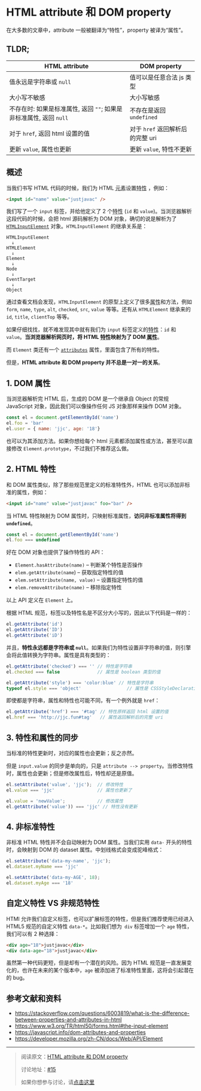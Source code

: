 # HTML attribute 和 DOM property

在大多数的文章中，attribute 一般被翻译为“特性”，property 被译为“属性”。

## TLDR;

HTML attribute | DOM property
------------ | -------------
值永远是字符串或 `null` | 值可以是任意合法 js 类型
大小写不敏感 | 大小写敏感
不存在时: 如果是标准属性, 返回 `""`; 如果是非标准属性, 返回 `null` | 不存在是返回 `undefined`
对于 `href`, 返回 html 设置的值 | 对于 `href` 返回解析后的完整 uri
更新 `value`, 属性也更新 | 更新 `value`, 特性不更新

## 概述

当我们书写 HTML 代码的时候，我们为 HTML <abbr title="Element">元素</abbr>设置<abbr title="attribute">特性</abbr> ，例如：

```html
<input id="name" value="justjavac" />
```

我们写了一个 `input` 标签，并给他定义了 2 个<abbr title="attribute">特性</abbr> (`id` 和 `value`)。当浏览器解析这段代码的时候，会把 html 源码解析为 DOM 对象，确切的说是解析为了 [`HTMLInputElement`](https://developer.mozilla.org/zh-CN/docs/Web/API/HTMLInputElement) 对象。`HTMLInputElement` 的继承关系是：

```
HTMLInputElement
  ↓
HTMLElement
  ↓
Element
  ↓
Node
  ↓
EventTarget
  ↓
Object
```

通过查看文档会发现，`HTMLInputElement` 的原型上定义了很多<abbr title="property">属性</abbr>和方法，例如 `form`, `name`, `type`, `alt`, `checked`, `src`, `value` 等等。还有从 `HTMLElement` 继承来的 `id`, `title`, `clientTop` 等等。

如果仔细找找，就不难发现其中就有我们为 `input` 标签定义的<abbr title="attribute">特性</abbr>：`id` 和 `value`。**当浏览器解析网页时，将 HTML <abbr title="attribute">特性</abbr>映射为了 DOM <abbr title="property">属性</abbr>**。

而 `Element` 类还有一个 [`attributes`](https://developer.mozilla.org/zh-CN/docs/Web/API/Element/attributes) 属性，里面包含了所有的特性。

但是，**HTML attribute 和 DOM property 并不总是一对一的关系**。

## 1. DOM 属性

当浏览器解析完 HTML 后，生成的 DOM 是一个继承自 Object 的常规 JavaScript 对象，因此我们可以像操作任何 JS 对象那样来操作 DOM 对象。

```js
const el = document.getElementById('name')
el.foo = 'bar'
el.user = { name: 'jjc', age: '18'}
```

也可以为其添加方法。如果你想给每个 html 元素都添加属性或方法，甚至可以直接修改 `Element.prototype`，不过我们不推荐这么做。

## 2. HTML 特性

和 DOM 属性类似，除了那些规范里定义的标准特性外，HTML 也可以添加非标准的属性，例如：

```html
<input id="name" value="justjavac" foo="bar" />
```

当 HTML 特性映射为 DOM 属性时，只映射标准属性，**访问非标准属性将得到 `undefined`**。

```js
const el = document.getElementById('name')
el.foo === undefined
```

好在 DOM 对象也提供了操作特性的 API：

- `Element.hasAttribute(name)` – 判断某个特性是否操作
- `elem.getAttribute(name`) – 获取指定特性的值
- `elem.setAttribute(name, value)` – 设置指定特性的值
- `elem.removeAttribute(name)` – 移除指定特性

以上 API 定义在 `Element` 上。

根据 HTML 规范，标签以及特性名是不区分大小写的，因此以下代码是一样的：

```js
el.getAttribute('id')
el.getAttribute('ID')
el.getAttribute('iD')
```

并且，**特性永远都是字符串或 `null`**。如果我们为特性设置非字符串的值，则引擎会将此值转换为字符串。属性是具有类型的：

```js
el.getAttribute('checked') === '' // 特性是字符串
el.checked === false              // 属性是 boolean 类型的值

el.getAttribute('style') === 'color:blue' // 特性是字符串
typeof el.style === 'object'                 // 属性是 CSSStyleDeclaration 对象
```

即使都是字符串，属性和特性也可能不同，有一个例外就是 `href`：

```js
el.getAttribute('href') === '#tag' // 特性原样返回 html 设置的值
el.href === 'http://jjc.fun#tag'   // 属性返回解析后的完整 uri
```

## 3. 特性和属性的同步

当标准的特性更新时，对应的属性也会更新；反之亦然。

但是 `input.value` 的同步是单向的，只是 `attribute --> property`。当修改特性时，属性也会更新；但是修改属性后，特性却还是原值。

```js
el.setAttribute('value', 'jjc');  // 修改特性
el.value === 'jjc'                // 属性也更新了  

el.value = 'newValue';            // 修改属性 
el.getAttribute('value')) === 'jjc' // 特性没有更新
```

## 4. 非标准特性

非标准 HTML 特性并不会自动映射为 DOM 属性。当我们实用 `data-` 开头的特性时，会映射到 DOM 的 dataset 属性。中划线格式会变成驼峰格式：

```js
el.setAttribute('data-my-name', 'jjc');
el.dataset.myName === 'jjc'

el.setAttribute('data-my-AGE', 18);
el.dataset.myAge === '18'
```

## 自定义特性 VS 非规范特性

HTMl 允许我们自定义标签，也可以扩展标签的特性，但是我们推荐使用已经进入 HTML5 规范的自定义特性 `data-*`。比如我们想为` div` 标签增加一个 `age` 特性，我们可以有 2 种选择：

```html
<div age="18">justjavac</div>
<div data-age="18">justjavac</div>
```

虽然第一种代码更短，但是却有一个潜在的风险。因为 HTML 规范是一直发展变化的，也许在未来的某个版本中，`age` 被添加进了标准特性里面，这将会引起潜在的 bug。

## 参考文献和资料

- https://stackoverflow.com/questions/6003819/what-is-the-difference-between-properties-and-attributes-in-html
- https://www.w3.org/TR/html50/forms.html#the-input-element
- https://javascript.info/dom-attributes-and-properties
- https://developer.mozilla.org/zh-CN/docs/Web/API/Element

-----------

> 阅读原文：[HTML attribute 和 DOM property](https://github.com/justjavac/the-front-end-knowledge-you-may-not-know/blob/master/archives/015-dom-attributes-and-properties.md)
>
> 讨论地址：[#15](https://github.com/justjavac/the-front-end-knowledge-you-may-not-know/issues/15)
> 
> 如果你想参与讨论，请[点击这里](https://github.com/justjavac/the-front-end-knowledge-you-may-not-know)
